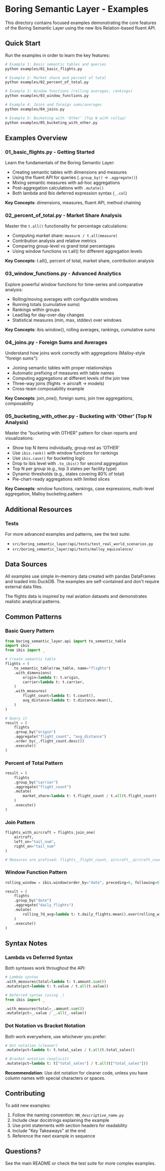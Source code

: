 # Boring Semantic Layer - Examples

This directory contains focused examples demonstrating the core features of the Boring Semantic Layer using the new Ibis Relation-based fluent API.

## Quick Start

Run the examples in order to learn the key features:

```bash
# Example 1: Basic semantic tables and queries
python examples/01_basic_flights.py

# Example 2: Market share and percent of total
python examples/02_percent_of_total.py

# Example 3: Window functions (rolling averages, rankings)
python examples/03_window_functions.py

# Example 4: Joins and foreign sums/averages
python examples/04_joins.py

# Example 5: Bucketing with 'Other' (Top N with rollup)
python examples/05_bucketing_with_other.py
```

## Examples Overview

### 01_basic_flights.py - Getting Started

Learn the fundamentals of the Boring Semantic Layer:
- Creating semantic tables with dimensions and measures
- Using the fluent API for queries (`.group_by()` → `.aggregate()`)
- Mixing semantic measures with ad-hoc aggregations
- Post-aggregation calculations with `.mutate()`
- Both lambda and Ibis deferred expression syntax (`_.col`)

**Key Concepts**: dimensions, measures, fluent API, method chaining

### 02_percent_of_total.py - Market Share Analysis

Master the `t.all()` functionality for percentage calculations:
- Computing market share: `measure / t.all(measure)`
- Contribution analysis and relative metrics
- Comparing group-level vs grand total percentages
- Using window functions vs t.all() for different aggregation levels

**Key Concepts**: t.all(), percent of total, market share, contribution analysis

### 03_window_functions.py - Advanced Analytics

Explore powerful window functions for time-series and comparative analysis:
- Rolling/moving averages with configurable windows
- Running totals (cumulative sums)
- Rankings within groups
- Lead/lag for day-over-day changes
- Statistical measures (min, max, stddev) over windows

**Key Concepts**: ibis.window(), rolling averages, rankings, cumulative sums

### 04_joins.py - Foreign Sums and Averages

Understand how joins work correctly with aggregations (Malloy-style "foreign sums"):
- Joining semantic tables with proper relationships
- Automatic prefixing of measures with table names
- Computing aggregations at different levels of the join tree
- Three-way joins (flights → aircraft → models)
- Cross-team composability example

**Key Concepts**: join_one(), foreign sums, join tree aggregations, composability

### 05_bucketing_with_other.py - Bucketing with 'Other' (Top N Analysis)

Master the "bucketing with OTHER" pattern for clean reports and visualizations:
- Show top N items individually, group rest as 'OTHER'
- Use `ibis.rank()` with window functions for rankings
- Use `ibis.case()` for bucketing logic
- Drop to ibis level with `.to_ibis()` for second aggregation
- Top N per group (e.g., top 3 states per facility type)
- Dynamic thresholds (e.g., states covering 80% of total)
- Pie-chart-ready aggregations with limited slices

**Key Concepts**: window functions, rankings, case expressions, multi-level aggregation, Malloy bucketing pattern

## Additional Resources

### Tests

For more advanced examples and patterns, see the test suite:
- `src/boring_semantic_layer/api/tests/test_real_world_scenarios.py`
- `src/boring_semantic_layer/api/tests/malloy_equivalence/`

## Data Sources

All examples use simple in-memory data created with pandas DataFrames and loaded
into DuckDB. The examples are self-contained and don't require external data files.

The flights data is inspired by real aviation datasets and demonstrates realistic
analytical patterns.

## Common Patterns

### Basic Query Pattern

```python
from boring_semantic_layer.api import to_semantic_table
import ibis
from ibis import _

# Create semantic table
flights = (
    to_semantic_table(raw_table, name="flights")
    .with_dimensions(
        origin=lambda t: t.origin,
        carrier=lambda t: t.carrier,
    )
    .with_measures(
        flight_count=lambda t: t.count(),
        avg_distance=lambda t: t.distance.mean(),
    )
)

# Query it
result = (
    flights
    .group_by("origin")
    .aggregate("flight_count", "avg_distance")
    .order_by(_.flight_count.desc())
    .execute()
)
```

### Percent of Total Pattern

```python
result = (
    flights
    .group_by("carrier")
    .aggregate("flight_count")
    .mutate(
        market_share=lambda t: t.flight_count / t.all(t.flight_count)
    )
    .execute()
)
```

### Join Pattern

```python
flights_with_aircraft = flights.join_one(
    aircraft,
    left_on="tail_num",
    right_on="tail_num"
)

# Measures are prefixed: flights__flight_count, aircraft__aircraft_count
```

### Window Function Pattern

```python
rolling_window = ibis.window(order_by="date", preceding=6, following=0)

result = (
    flights
    .group_by("date")
    .aggregate("daily_flights")
    .mutate(
        rolling_7d_avg=lambda t: t.daily_flights.mean().over(rolling_window)
    )
    .execute()
)
```

## Syntax Notes

### Lambda vs Deferred Syntax

Both syntaxes work throughout the API:

```python
# Lambda syntax
.with_measures(total=lambda t: t.amount.sum())
.mutate(pct=lambda t: t.value / t.all(t.value))

# Deferred syntax (using _)
from ibis import _

.with_measures(total=_.amount.sum())
.mutate(pct=_.value / _.all(_.value))
```

### Dot Notation vs Bracket Notation

Both work everywhere, use whichever you prefer:

```python
# Dot notation (cleaner)
.mutate(pct=lambda t: t.total_sales / t.all(t.total_sales))

# Bracket notation (explicit)
.mutate(pct=lambda t: t["total_sales"] / t.all(t["total_sales"]))
```

**Recommendation**: Use dot notation for cleaner code, unless you have column names with
special characters or spaces.

## Contributing

To add new examples:
1. Follow the naming convention: `NN_descriptive_name.py`
2. Include clear docstrings explaining the example
3. Use print statements with section headers for readability
4. Include "Key Takeaways" at the end
5. Reference the next example in sequence

## Questions?

See the main README or check the test suite for more complex examples.
